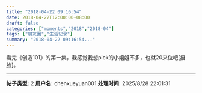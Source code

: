 ```yaml
---
title: "2018-04-22 09:16:54"
date: 2018-04-22T12:00:00+08:00
draft: false
categories: ["moments","2018","2018-04"]
tags: ["朋友圈","生活记录"]
summary: "2018-04-22 09:16:54..."
---
```


看完《创造101》的第一集，我感觉我想pick的小姐姐不多，也就20来位吧[捂脸]。

---

**帖子类型:** 2
**用户名:** chenxueyuan001
**处理时间:** 2025/8/28 22:01:31